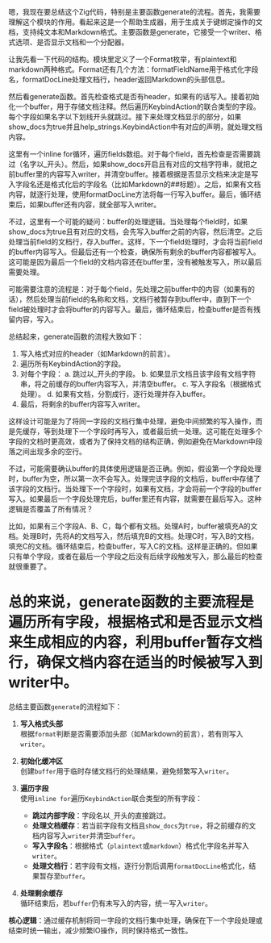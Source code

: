 嗯，我现在要总结这个Zig代码，特别是主要函数generate的流程。首先，我需要理解这个模块的作用。看起来这是一个帮助生成器，用于生成关于键绑定操作的文档，支持纯文本和Markdown格式。主要函数是generate，它接受一个writer、格式选项、是否显示文档和一个分配器。

让我先看一下代码的结构。模块里定义了一个Format枚举，有plaintext和markdown两种格式。Format还有几个方法：formatFieldName用于格式化字段名，formatDocLine处理文档行，header返回Markdown的头部信息。

然后看generate函数。首先检查格式是否有header，如果有的话写入。接着初始化一个buffer，用于存储文档注释。然后遍历KeybindAction的联合类型的字段。每个字段如果名字以下划线开头就跳过。接下来处理文档显示的部分，如果show_docs为true并且help_strings.KeybindAction中有对应的声明，就处理文档内容。

这里有一个inline for循环，遍历fields数组。对于每个field，首先检查是否需要跳过（名字以_开头）。然后，如果show_docs开启且有对应的文档字符串，就把之前buffer里的内容写入writer，并清空buffer。接着根据是否显示文档来决定是写入字段名还是格式化后的字段名（比如Markdown的##标题）。之后，如果有文档内容，就逐行处理，使用formatDocLine方法将每一行写入buffer。最后，循环结束后，如果buffer还有内容，就全部写入writer。

不过，这里有一个可能的疑问：buffer的处理逻辑。当处理每个field时，如果show_docs为true且有对应的文档，会先写入buffer之前的内容，然后清空。之后处理当前field的文档行，存入buffer。这样，下一个field处理时，才会将当前field的buffer内容写入。但最后还有一个检查，确保所有剩余的buffer内容都被写入。这可能是因为最后一个field的文档内容还在buffer里，没有被触发写入，所以最后需要处理。

可能需要注意的流程是：对于每个field，先处理之前buffer中的内容（如果有的话），然后处理当前field的名称和文档，文档行被暂存到buffer中，直到下一个field被处理时才会将buffer的内容写入。最后，循环结束后，检查buffer是否有残留内容，写入。

总结起来，generate函数的流程大致如下：
1. 写入格式对应的header（如Markdown的前言）。
2. 遍历所有KeybindAction的字段。
3. 对每个字段：
   a. 跳过以_开头的字段。
   b. 如果显示文档且该字段有文档字符串，将之前缓存的buffer内容写入，并清空buffer。
   c. 写入字段名（根据格式处理）。
   d. 如果有文档，分割成行，逐行处理并存入buffer。
4. 最后，将剩余的buffer内容写入writer。

这样设计可能是为了将同一字段的文档行集中处理，避免中间频繁的写入操作，而是先缓存，等到处理下一个字段时再写入，或者最后统一处理。这可能在处理多个字段的文档时更高效，或者为了保持文档的结构正确，例如避免在Markdown中段落之间出现多余的空行。

不过，可能需要确认buffer的具体使用逻辑是否正确。例如，假设第一个字段处理时，buffer为空，所以第一次不会写入。处理完该字段的文档后，buffer中存储了该字段的文档行。当处理下一个字段时，如果有文档，才会将前一个字段的buffer写入。如果最后一个字段处理完后，buffer里还有内容，就需要在最后写入。这种逻辑是否覆盖了所有情况？

比如，如果有三个字段A、B、C，每个都有文档。处理A时，buffer被填充A的文档。处理B时，先将A的文档写入，然后填充B的文档。处理C时，写入B的文档，填充C的文档。循环结束后，检查buffer，写入C的文档。这样是正确的。但如果只有单个字段，或者在最后一个字段之后没有后续字段触发写入，那么最后的检查就很重要了。

总的来说，generate函数的主要流程是遍历所有字段，根据格式和是否显示文档来生成相应的内容，利用buffer暂存文档行，确保文档内容在适当的时候被写入到writer中。
================================================
总结主要函数`generate`的流程如下：

1. **写入格式头部**  
   根据`format`判断是否需要添加头部（如Markdown的前言），若有则写入`writer`。

2. **初始化缓冲区**  
   创建`buffer`用于临时存储文档行的处理结果，避免频繁写入`writer`。

3. **遍历字段**  
   使用`inline for`遍历`KeybindAction`联合类型的所有字段：
   - **跳过内部字段**：字段名以`_`开头的直接跳过。
   - **处理文档缓存**：若当前字段有文档且`show_docs`为`true`，将之前缓存的文档内容写入`writer`并清空`buffer`。
   - **写入字段名**：根据格式（`plaintext`或`markdown`）格式化字段名并写入`writer`。
   - **处理文档行**：若字段有文档，逐行分割后调用`formatDocLine`格式化，结果暂存至`buffer`。

4. **处理剩余缓存**  
   循环结束后，若`buffer`仍有未写入的内容，统一写入`writer`。

**核心逻辑**：通过缓存机制将同一字段的文档行集中处理，确保在下一个字段处理或结束时统一输出，减少频繁IO操作，同时保持格式一致性。